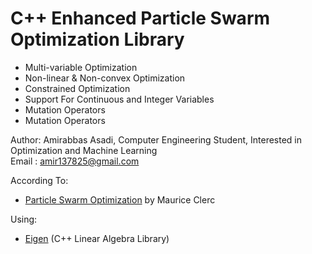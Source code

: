 # C++ Enhanced Particle Swarm Optimization Library
- Multi-variable Optimization
- Non-linear & Non-convex Optimization
- Constrained Optimization
- Support For Continuous and Integer Variables
- Mutation Operators
- Mutation Operators



Author: Amirabbas Asadi, Computer Engineering Student, Interested in Optimization and Machine Learning  
Email : amir137825@gmail.com  

According To:
- [Particle Swarm Optimization](https://www.amazon.com/Particle-Swarm-Optimization-Maurice-Clerc/dp/1905209045) by Maurice Clerc

Using:
- [Eigen](http://eigen.tuxfamily.org) (C++ Linear Algebra Library)
